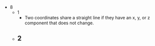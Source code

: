 - 8
	- 1
		- Two coordinates share a straight line if they have an x, y, or z component that does not change.
	- 2
		- 
